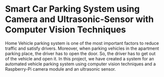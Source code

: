 # Smart Car Parking System using Camera and Ultrasonic-Sensor with Computer Vision Techniques
Home Vehicle parking system is one of the most important factors to reduce traffic and satisfy drivers. Moreover, when parking vehicles in the apartment parking place, the driver has to open the door. So, the driver has to get out of the vehicle and open it. In this project, we have created a system for an automated vehicle parking system using computer vision techniques and a Raspberry-Pi camera module and an ultrasonic sensor.
